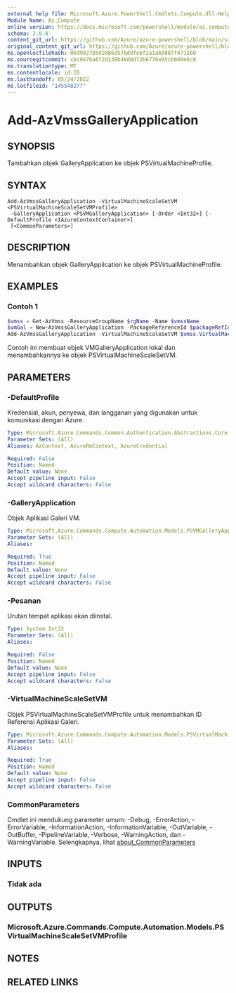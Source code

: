 ```yaml
---
external help file: Microsoft.Azure.PowerShell.Cmdlets.Compute.dll-Help.xml
Module Name: Az.Compute
online version: https://docs.microsoft.com/powershell/module/az.compute/add-azvmssgalleryapplication
schema: 2.0.0
content_git_url: https://github.com/Azure/azure-powershell/blob/main/src/Compute/Compute/help/Add-AzVmssGalleryApplication.md
original_content_git_url: https://github.com/Azure/azure-powershell/blob/main/src/Compute/Compute/help/Add-AzVmssGalleryApplication.md
ms.openlocfilehash: 069902785d2086d57bddfe6f2a1a69887f4715b8
ms.sourcegitcommit: cbc0e7ba6f2d138b46d0d72b6776e95cb040e6c8
ms.translationtype: MT
ms.contentlocale: id-ID
ms.lasthandoff: 05/24/2022
ms.locfileid: "145548277"
---
```

# Add-AzVmssGalleryApplication

## SYNOPSIS
Tambahkan objek GalleryApplication ke objek PSVirtualMachineProfile.

## SYNTAX

```
Add-AzVmssGalleryApplication -VirtualMachineScaleSetVM <PSVirtualMachineScaleSetVMProfile>
 -GalleryApplication <PSVMGalleryApplication> [-Order <Int32>] [-DefaultProfile <IAzureContextContainer>]
 [<CommonParameters>]
```

## DESCRIPTION
Menambahkan objek GalleryApplication ke objek PSVirtualMachineProfile.

## EXAMPLES

### Contoh 1
```powershell
$vmss = Get-AzVmss -ResourceGroupName $rgName -Name $vmssName
$vmGal = New-AzVmssGalleryApplication -PackageReferenceId $packageRefId -ConfigReferenceId $configRefId
Add-AzVmssGalleryApplication -VirtualMachineScaleSetVM $vmss.VirtualMachineProfile -GalleryApplication $vmGal -Order 1
```

Contoh ini membuat objek VMGalleryApplication lokal dan menambahkannya ke objek PSVirtualMachineScaleSetVM.

## PARAMETERS

### -DefaultProfile
Kredensial, akun, penyewa, dan langganan yang digunakan untuk komunikasi dengan Azure.

```yaml
Type: Microsoft.Azure.Commands.Common.Authentication.Abstractions.Core.IAzureContextContainer
Parameter Sets: (All)
Aliases: AzContext, AzureRmContext, AzureCredential

Required: False
Position: Named
Default value: None
Accept pipeline input: False
Accept wildcard characters: False
```

### -GalleryApplication
Objek Aplikasi Galeri VM.

```yaml
Type: Microsoft.Azure.Commands.Compute.Automation.Models.PSVMGalleryApplication
Parameter Sets: (All)
Aliases:

Required: True
Position: Named
Default value: None
Accept pipeline input: False
Accept wildcard characters: False
```

### -Pesanan
Urutan tempat aplikasi akan diinstal.

```yaml
Type: System.Int32
Parameter Sets: (All)
Aliases:

Required: False
Position: Named
Default value: None
Accept pipeline input: False
Accept wildcard characters: False
```

### -VirtualMachineScaleSetVM
Objek PSVirtualMachineScaleSetVMProfile untuk menambahkan ID Referensi Aplikasi Galeri.

```yaml
Type: Microsoft.Azure.Commands.Compute.Automation.Models.PSVirtualMachineScaleSetVMProfile
Parameter Sets: (All)
Aliases:

Required: True
Position: Named
Default value: None
Accept pipeline input: False
Accept wildcard characters: False
```

### CommonParameters
Cmdlet ini mendukung parameter umum: -Debug, -ErrorAction, -ErrorVariable, -InformationAction, -InformationVariable, -OutVariable, -OutBuffer, -PipelineVariable, -Verbose, -WarningAction, dan -WarningVariable. Selengkapnya, lihat [about_CommonParameters](http://go.microsoft.com/fwlink/?LinkID=113216)

## INPUTS

### Tidak ada

## OUTPUTS

### Microsoft.Azure.Commands.Compute.Automation.Models.PSVirtualMachineScaleSetVMProfile

## NOTES

## RELATED LINKS
